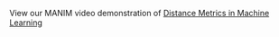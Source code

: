 View our MANIM video demonstration of [Distance Metrics in Machine Learning](https://youtu.be/L2d1nbpByRs)
